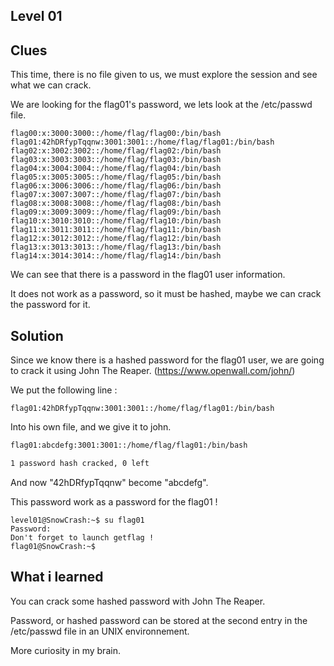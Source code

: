 ## Level 01



## Clues

This time, there is no file given to us, we must explore the session and see what we can crack.

We are looking for the flag01's password, we lets look at the /etc/passwd file.

```
flag00:x:3000:3000::/home/flag/flag00:/bin/bash
flag01:42hDRfypTqqnw:3001:3001::/home/flag/flag01:/bin/bash
flag02:x:3002:3002::/home/flag/flag02:/bin/bash
flag03:x:3003:3003::/home/flag/flag03:/bin/bash
flag04:x:3004:3004::/home/flag/flag04:/bin/bash
flag05:x:3005:3005::/home/flag/flag05:/bin/bash
flag06:x:3006:3006::/home/flag/flag06:/bin/bash
flag07:x:3007:3007::/home/flag/flag07:/bin/bash
flag08:x:3008:3008::/home/flag/flag08:/bin/bash
flag09:x:3009:3009::/home/flag/flag09:/bin/bash
flag10:x:3010:3010::/home/flag/flag10:/bin/bash
flag11:x:3011:3011::/home/flag/flag11:/bin/bash
flag12:x:3012:3012::/home/flag/flag12:/bin/bash
flag13:x:3013:3013::/home/flag/flag13:/bin/bash
flag14:x:3014:3014::/home/flag/flag14:/bin/bash
```

We can see that there is a password in the flag01 user information.

It does not work as a password, so it must be hashed, maybe we can crack the password for it.


## Solution

Since we know there is a hashed password for the flag01 user, we are going to crack it using John The Reaper. (https://www.openwall.com/john/)

We put the following line :

```
flag01:42hDRfypTqqnw:3001:3001::/home/flag/flag01:/bin/bash
```

Into his own file, and we give it to john.


```sh
flag01:abcdefg:3001:3001::/home/flag/flag01:/bin/bash

1 password hash cracked, 0 left
```

And now "42hDRfypTqqnw" become "abcdefg".

This password work as a password for the flag01 !

```
level01@SnowCrash:~$ su flag01
Password:
Don't forget to launch getflag !
flag01@SnowCrash:~$
```

## What i learned

You can crack some hashed password with John The Reaper.

Password, or hashed password can be stored at the second entry in the /etc/passwd file in an UNIX environnement.

More curiosity in my brain.